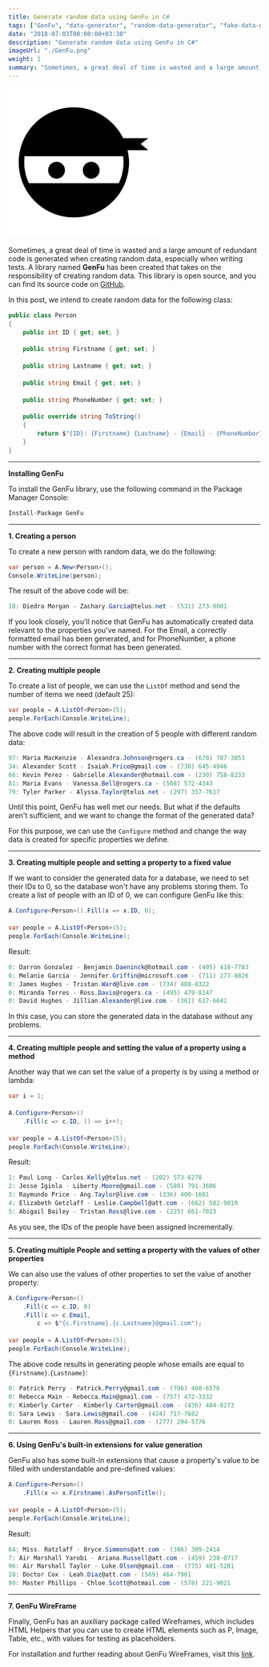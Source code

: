 ```yaml
---
title: Generate random data using GenFu in C#
tags: ["GenFu", "data-generator", "random-data-generator", "fake-data-generator"]
date: "2018-07-03T00:00:00+03:30"
description: "Generate random data using GenFu in C#"
imageUrl: "./GenFu.png"
weight: 1
summary: "Sometimes, a great deal of time is wasted and a large amount of redundant code is generated when creating random data, especially when writing tests. A library named GenFu has been created that takes on the responsibility of creating random data. This library is open source, and you can find its source code on GitHub."
---
```


<img src="./GenFu.png" height="300px" alt="GenFu" style="margin:auto;">

Sometimes, a great deal of time is wasted and a large amount of redundant code is generated when creating random data, especially when writing tests. A library named **GenFu** has been created that takes on the responsibility of creating random data. This library is open source, and you can find its source code on [GitHub](https://github.com/MisterJames/GenFu).

In this post, we intend to create random data for the following class:

```csharp
public class Person
{
    public int ID { get; set; }

    public string Firstname { get; set; }

    public string Lastname { get; set; }

    public string Email { get; set; }

    public string PhoneNumber { get; set; }

    public override string ToString()
    {
        return $"{ID}: {Firstname} {Lastname} - {Email} - {PhoneNumber}";
    }
}
```

----------

**Installing GenFu**

To install the GenFu library, use the following command in the Package Manager Console:

```csharp
Install-Package GenFu
```

----------

**1. Creating a person**

To create a new person with random data, we do the following:

```csharp
var person = A.New<Person>();
Console.WriteLine(person);
```

The result of the above code will be:

```csharp
18: Diedra Morgan - Zachary.Garcia@telus.net - (531) 273-9001
```

If you look closely, you'll notice that GenFu has automatically created data relevant to the properties you've named. For the Email, a correctly formatted email has been generated, and for PhoneNumber, a phone number with the correct format has been generated.

----------

**2. Creating multiple people**

To create a list of people, we can use the `ListOf` method and send the number of items we need (default 25):

```csharp
var people = A.ListOf<Person>(5);
people.ForEach(Console.WriteLine);
```

The above code will result in the creation of 5 people with different random data:

```csharp
97: Maria MacKenzie - Alexandra.Johnson@rogers.ca - (670) 787-3053
34: Alexander Scott - Isaiah.Price@gmail.com - (730) 645-4946
66: Kevin Perez - Gabrielle.Alexander@hotmail.com - (230) 758-8233
81: Maria Evans - Vanessa.Bell@rogers.ca - (508) 572-4343
79: Tyler Parker - Alyssa.Taylor@telus.net - (297) 357-7617
```

Until this point, GenFu has well met our needs. But what if the defaults aren't sufficient, and we want to change the format of the generated data?

For this purpose, we can use the `Configure` method and change the way data is created for specific properties we define.

----------

**3. Creating multiple people and setting a property to a fixed value**

If we want to consider the generated data for a database, we need to set their IDs to 0, so the database won't have any problems storing them. To create a list of people with an ID of 0, we can configure GenFu like this:

```csharp
A.Configure<Person>().Fill(x => x.ID, 0);

var people = A.ListOf<Person>(5);
people.ForEach(Console.WriteLine);
```

Result:

```csharp
0: Darron Gonzalez - Benjamin.Daeninck@hotmail.com - (405) 418-7783
0: Melanie Garcia - Jennifer.Griffin@microsoft.com - (711) 277-8826
0: James Hughes - Tristan.Ward@live.com - (734) 400-8322
0: Miranda Torres - Ross.Davis@rogers.ca - (495) 479-8147
0: David Hughes - Jillian.Alexander@live.com - (361) 617-6642
```

In this case, you can store the generated data in the database without any problems.

----------

**4. Creating multiple people and setting the value of a property using a method**

Another way that we can set the value of a property is by using a method or lambda:

```csharp
var i = 1;

A.Configure<Person>()
    .Fill(c => c.ID, () => i++);

var people = A.ListOf<Person>(5);
people.ForEach(Console.WriteLine);
```
  

Result:

```csharp
1: Paul Long - Carlos.Kelly@telus.net - (202) 573-6278
2: Jesse Iginla - Liberty.Moore@gmail.com - (589) 791-3606
3: Raymundo Price - Ang.Taylor@live.com - (336) 400-1601
4: Elizabeth Getzlaff - Leslie.Campbell@att.com - (662) 582-9010
5: Abigail Bailey - Tristan.Ross@live.com - (225) 661-7023
```

As you see, the IDs of the people have been assigned incrementally.

----------

**5. Creating multiple People and setting a property with the values of other properties**

We can also use the values of other properties to set the value of another property:

```csharp
A.Configure<Person>()
    .Fill(c => c.ID, 0)
    .Fill(c => c.Email,
        c => $"{c.Firstname}.{c.Lastname}@gmail.com");

var people = A.ListOf<Person>(5);
people.ForEach(Console.WriteLine);
```

The above code results in generating people whose emails are equal to `{Firstname}`.`{Lastname}`:

```csharp
0: Patrick Perry - Patrick.Perry@gmail.com - (796) 460-6576
0: Rebecca Main - Rebecca.Main@gmail.com - (757) 472-3332
0: Kimberly Carter - Kimberly.Carter@gmail.com - (436) 484-8273
0: Sara Lewis - Sara.Lewis@gmail.com - (424) 717-7682
0: Lauren Ross - Lauren.Ross@gmail.com - (277) 294-5776
```

----------

**6. Using GenFu's built-in extensions for value generation**

GenFu also has some built-in extensions that cause a property's value to be filled with understandable and pre-defined values:
```csharp
A.Configure<Person>()
    .Fill(x => x.Firstname).AsPersonTitle();

var people = A.ListOf<Person>(5);
people.ForEach(Console.WriteLine);
```

Result:

```csharp
64: Miss. Ratzlaff - Bryce.Simmons@att.com - (386) 309-2414
7: Air Marshall Yarobi - Ariana.Russell@att.com - (459) 238-0717
96: Air Marshall Taylor - Luke.Olsen@gmail.com - (775) 401-5281
28: Doctor Cox - Leah.Diaz@att.com - (569) 464-7961
99: Master Phillips - Chloe.Scott@hotmail.com - (578) 221-9021
```

----------

**7. GenFu WireFrame**

Finally, GenFu has an auxiliary package called Wireframes, which includes HTML Helpers that you can use to create HTML elements such as P, Image, Table, etc., with values for testing as placeholders.

For installation and further reading about GenFu WireFrames, visit this [link](http://genfu.io/wireframe).